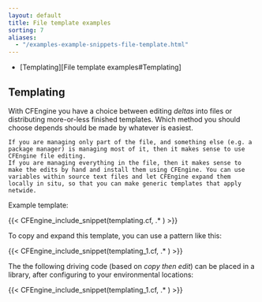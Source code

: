 ```yaml
---
layout: default
title: File template examples
sorting: 7
aliases:
  - "/examples-example-snippets-file-template.html"
---
```


- [Templating][File template examples#Templating]

## Templating

With CFEngine you have a choice between editing _deltas_ into files or distributing more-or-less finished templates. Which method you should choose depends should be made by whatever is easiest.

    If you are managing only part of the file, and something else (e.g. a package manager) is managing most of it, then it makes sense to use CFEngine file editing.
    If you are managing everything in the file, then it makes sense to make the edits by hand and install them using CFEngine. You can use variables within source text files and let CFEngine expand them locally in situ, so that you can make generic templates that apply netwide.

Example template:

{{< CFEngine_include_snippet(templating.cf, .* ) >}}

To copy and expand this template, you can use a pattern like this:

{{< CFEngine_include_snippet(templating_1.cf, .* ) >}}

The the following driving code (based on _copy then edit_) can be placed in a library, after configuring to your environmental locations:

{{< CFEngine_include_snippet(templating_1.cf, .* ) >}}
